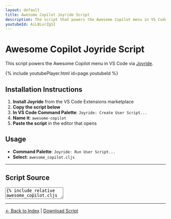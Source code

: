 ```yaml
---
layout: default
title: Awesome Copilot Joyride Script
description: The script that powers the Awesome Copilot menu in VS Code via Joyride, providing easy access to GitHub Copilot instructions, prompts, and chat modes.
youtubeId: AiL8LurZgSI
---
```


# Awesome Copilot Joyride Script

This script powers the Awesome Copilot menu in VS Code via [Joyride](https://github.com/BetterThanTomorrow/joyride).

{% include youtubePlayer.html id=page.youtubeId %}

## Installation Instructions

1. **Install Joyride** from the VS Code Extensions marketplace
2. **Copy the script below**
3. **In VS Code Command Palette**: `Joyride: Create User Script...`
4. **Name it**: `awesome-copilot`
5. **Paste the script** in the editor that opens

## Usage

- **Command Palette**: `Joyride: Run User Script...`
- **Select**: `awesome_copilot.cljs`

---

## Script Source

<textarea class="code" readonly>
{% include_relative awesome_copilot.cljs %}
</textarea>

---

[← Back to Index](index.html) | [Download Script](awesome_copilot.cljs)
